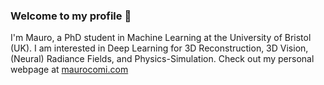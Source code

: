 ### Welcome to my profile 👋

I'm Mauro, a PhD student in Machine Learning at the University of Bristol (UK). I am interested in Deep Learning for 3D Reconstruction, 3D Vision, (Neural) Radiance Fields, and Physics-Simulation. Check out my personal webpage at [maurocomi.com](https://maurocomi.com/)
<!--
**maurock/maurock** is a ✨ _special_ ✨ repository because its `README.md` (this file) appears on your GitHub profile.

Here are some ideas to get you started:

- 🔭 I’m currently working on ...
- 🌱 I’m currently learning ...
- 👯 I’m looking to collaborate on ...
- 🤔 I’m looking for help with ...
- 💬 Ask me about ...
- 📫 How to reach me: ...
- 😄 Pronouns: ...
- ⚡ Fun fact: ...
-->
